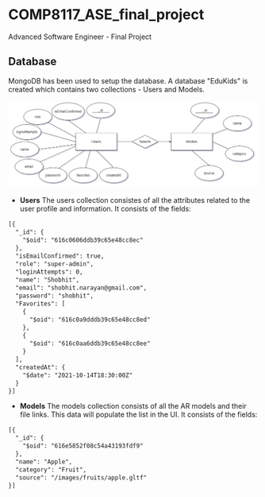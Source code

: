 # COMP8117_ASE_final_project
Advanced Software Engineer - Final Project

## Database
MongoDB has been used to setup the database. A database "EduKids" is created which contains two collections - Users and Models.

![ER Diagram](/images/erd.jpg)

* **Users**
The users collection consistes of all the attributes related to the user profile and information. It consists of the fields:
```
[{
  "_id": {
    "$oid": "616c0606ddb39c65e48cc8ec"
  },
  "isEmailConfirmed": true,
  "role": "super-admin",
  "loginAttempts": 0,
  "name": "Shobhit",
  "email": "shobhit.narayan@gmail.com",
  "password": "shobhit",
  "Favorites": [
    {
      "$oid": "616c0a9dddb39c65e48cc8ed"
    },
    {
      "$oid": "616c0aa6ddb39c65e48cc8ee"
    }
  ],
  "createdAt": {
    "$date": "2021-10-14T18:30:00Z"
  }
}]
```
* **Models**
The models collection consists of all the AR models and their file links. This data will populate the list in the UI. It consists of the fields:
```
[{
  "_id": {
    "$oid": "616e5852f08c54a43193fdf9"
  },
  "name": "Apple",
  "category": "Fruit",
  "source": "/images/fruits/apple.gltf"
}]
```

